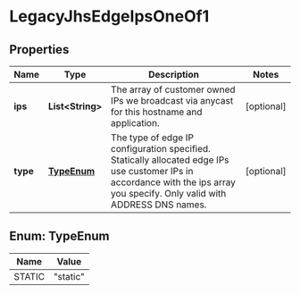 

# LegacyJhsEdgeIpsOneOf1


## Properties

| Name | Type | Description | Notes |
|------------ | ------------- | ------------- | -------------|
|**ips** | **List&lt;String&gt;** | The array of customer owned IPs we broadcast via anycast for this hostname and application. |  [optional] |
|**type** | [**TypeEnum**](#TypeEnum) | The type of edge IP configuration specified. Statically allocated edge IPs use customer IPs in accordance with the ips array you specify. Only valid with ADDRESS DNS names. |  [optional] |



## Enum: TypeEnum

| Name | Value |
|---- | -----|
| STATIC | &quot;static&quot; |



